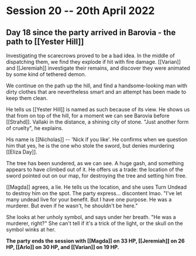 # Session 20 -- 20th April 2022
## Day 18 since the party arrived in Barovia - the path to [[Yester Hill]]

Investigating the scarecrows proved to be a bad idea. In the middle of dispatching them, we find they explode if hit with fire damage. [[Varian]] and [[Jeremiah]] investigate their remains, and discover they were animated by some kind of tethered demon.

We continue on the path up the hill, and find a handsome-looking man with dirty clothes that are nevertheless smart and an attempt has been made to keep them clean.

He tells us [[Yester Hill]] is named as such because of its view. He shows us that from on top of the hill, for a moment we can see Barovia before [[Strahd]]. Vallaki in the distance, a shining city of stone. "Just another form of cruelty", he explains.

His name is [[Nicholas]] -- 'Nick if you like'. He confirms when we question him that yes, he is the one who stole the sword, but denies murdering [[Eliza Day]].

The tree has been sundered, as we can see. A huge gash, and something appears to have climbed out of it. He offers us a trade: the location of the sword pointed out on our map, for destroying the tree and setting him free.

[[Magda]] agrees, a lie. He tells us the location, and she uses Turn Undead to destroy him on the spot. The party express... discontent lmao. "I've let many undead live for your benefit. But I have one purpose. He was a murderer. But even if he wasn't, he shouldn't be here."

She looks at her unholy symbol, and says under her breath. "He was a murderer, right?" She can't tell if it's a trick of the light, or the skull on the symbol winks at her.

**The party ends the session with [[Magda]] on 33 HP, [[Jeremiah]] on 26 HP, [[Arlo]] on 30 HP, and [[Varian]] on 19 HP.**